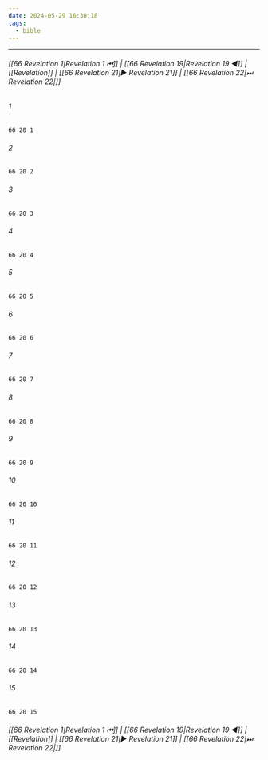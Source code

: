 ```yaml
---
date: 2024-05-29 16:30:18
tags:
  - bible
---
```

___

###### [[66 Revelation 1|Revelation 1 ⏮]] | [[66 Revelation 19|Revelation 19 ◀]] | [[Revelation]] | [[66 Revelation 21|▶ Revelation 21]] | [[66 Revelation 22|⏭ Revelation 22|]]

###### 1
``` verse
66 20 1 
```
###### 2
``` verse
66 20 2 
```
###### 3
``` verse
66 20 3 
```
###### 4
``` verse
66 20 4 
```
###### 5
``` verse
66 20 5 
```
###### 6
``` verse
66 20 6 
```
###### 7
``` verse
66 20 7 
```
###### 8
``` verse
66 20 8 
```
###### 9
``` verse
66 20 9 
```
###### 10
``` verse
66 20 10 
```
###### 11
``` verse
66 20 11 
```
###### 12
``` verse
66 20 12 
```
###### 13
``` verse
66 20 13 
```
###### 14
``` verse
66 20 14 
```
###### 15
``` verse
66 20 15 
```

###### [[66 Revelation 1|Revelation 1 ⏮]] | [[66 Revelation 19|Revelation 19 ◀]] | [[Revelation]] | [[66 Revelation 21|▶ Revelation 21]] | [[66 Revelation 22|⏭ Revelation 22|]]


